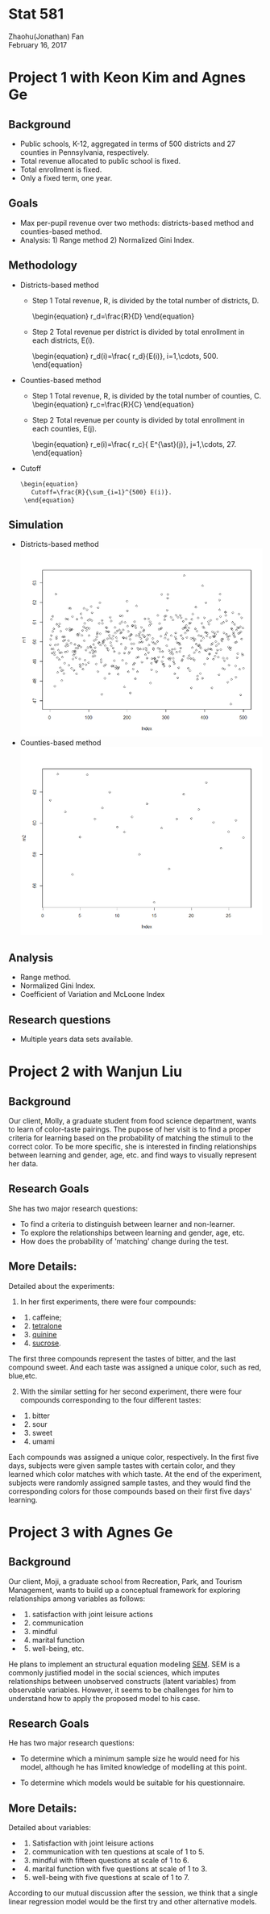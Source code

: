 # Stat 581
Zhaohu(Jonathan) Fan  
February 16, 2017  




# Project 1  with Keon Kim and Agnes Ge 
## Background

- Public schools, K-12, aggregated in terms of 500 districts and 27 counties in Pennsylvania, respectively. 
- Total revenue allocated to public school is fixed.
- Total enrollment is fixed.
- Only a fixed term, one year.

## Goals

- Max per-pupil revenue over two methods: districts-based method and counties-based method.
- Analysis: 1) Range method 2) Normalized Gini Index.


## Methodology

- Districts-based method 
    - Step 1  Total revenue, R, is divided by the total number of districts, D.
    
       \begin{equation}
         r_d=\frac{R}{D}
       \end{equation}
    - Step 2  Total revenue per district is divided by  total enrollment in each districts, E(i). 
    
      \begin{equation}
         r_d(i)=\frac{ r_d}{E(i)}, i=1,\cdots, 500.
       \end{equation}
- Counties-based method
    - Step 1 Total revenue, R, is divided by the total number of counties, C.
      \begin{equation}
         r_c=\frac{R}{C}
       \end{equation}
    - Step 2 Total revenue per county is divided by  total enrollment in each counties, E(j).
    
      \begin{equation}
         r_e(i)=\frac{ r_c}{ E^{\ast}(j)}, j=1,\cdots, 27.
       \end{equation}
- Cutoff 
         
      \begin{equation}
         Cutoff=\frac{R}{\sum_{i=1}^{500} E(i)}.
       \end{equation}

## Simulation
- Districts-based method 
![](index_files/figure-html/unnamed-chunk-1-1.png)<!-- -->
- Counties-based method
![](index_files/figure-html/unnamed-chunk-2-1.png)<!-- -->

## Analysis

 - Range method.
 - Normalized Gini Index.
 - Coefficient of Variation and McLoone Index


 
## Research questions

- Multiple years data sets available.


# Project 2 with Wanjun Liu

## Background
Our client, Molly, a graduate student from food science department, wants to learn of color-taste pairings. The pupose of her visit is to find a proper criteria for learning based on the probability of matching the stimuli to the correct color. To be more specific, she is interested in finding relationships between learning and gender, age, etc. and find ways to visually represent her data.


## Research Goals
She has two major research questions:

- To find a criteria to distinguish  between learner and non-learner.
- To explore the relationships between learning and gender, age, etc.
- How does the probability of 'matching' change during the test. 

##  More Details:
 Detailed about the experiments:

1) In her first experiments, there were four compounds:
  - 1) caffeine;
  - 2) [tetralone](https://en.wikipedia.org/wiki/Tetralone)
  - 3) [quinine](https://en.wikipedia.org/wiki/Quinine) 
  - 4) [sucrose](https://en.wikipedia.org/wiki/Sucrose).
  
  
The first three compounds represent the tastes of bitter, and the last compound sweet. And each taste was assigned a unique color, such as red, blue,etc.

2) With the similar setting for her second experiment, there were four compounds corresponding to the four different tastes:
 - 1) bitter
 - 2) sour
 - 3) sweet 
 - 4) umami

Each compounds was assigned a unique color, respectively. In the first five days, subjects were given sample tastes with certain color, and they learned which color matches with which taste. At the end of the experiment, subjects were randomly assigned sample tastes, and they would find the corresponding colors for those compounds based on their first five days' learning. 

# Project 3 with  Agnes Ge 


## Background

Our client, Moji, a graduate school from Recreation, Park, and Tourism Management, wants to build up a conceptual framework for exploring relationships among variables as follows:

  - 1) satisfaction with joint leisure actions 
  - 2) communication 
  - 3) mindful
  - 4) marital function 
  - 5) well-being, etc. 

He plans to implement an structural equation modeling [SEM](https://en.wikipedia.org/wiki/Structural_equation_modeling). SEM is a commonly justified model in the social sciences, which imputes relationships between unobserved constructs (latent variables) from observable variables.  However, it seems to be challenges for him to understand how to apply the proposed  model to his case.


## Research Goals
He has two major research questions:

- To determine which a minimum sample size he would need for his model, although he has limited knowledge of modelling at this point.

- To determine which models would be suitable for his questionnaire.

## More Details:

Detailed about variables: 

  - 1) Satisfaction with joint leisure actions
  - 2) communication with ten questions at scale of 1 to 5. 
  - 3) mindful with fifteen questions at scale of 1 to 6.
  - 4) marital function with five questions at scale of 1 to 3. 
  - 5) well-being with five questions at scale of 1 to 7. 

According to our mutual discussion after the session, we think that a single linear regression model would be the first try and other alternative models. 



